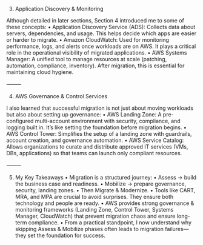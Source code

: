 3. Application Discovery & Monitoring

Although detailed in later sections, Section 4 introduced me to some of these concepts:
	•	Application Discovery Service (ADS): Collects data about servers, dependencies, and usage. This helps decide which apps are easier or harder to migrate.
	•	Amazon CloudWatch: Used for monitoring performance, logs, and alerts once workloads are on AWS. It plays a critical role in the operational visibility of migrated applications.
	•	AWS Systems Manager: A unified tool to manage resources at scale (patching, automation, compliance, inventory). After migration, this is essential for maintaining cloud hygiene.

⸻

4. AWS Governance & Control Services

I also learned that successful migration is not just about moving workloads but also about setting up governance:
	•	AWS Landing Zone: A pre-configured multi-account environment with security, compliance, and logging built in. It’s like setting the foundation before migration begins.
	•	AWS Control Tower: Simplifies the setup of a landing zone with guardrails, account creation, and governance automation.
	•	AWS Service Catalog: Allows organizations to curate and distribute approved IT services (VMs, DBs, applications) so that teams can launch only compliant resources.

⸻

5. My Key Takeaways
	•	Migration is a structured journey:
	•	Assess → build the business case and readiness.
	•	Mobilize → prepare governance, security, landing zones.
	•	Then Migrate & Modernize.
	•	Tools like CART, MRA, and MPA are crucial to avoid surprises. They ensure both technology and people are ready.
	•	AWS provides strong governance & monitoring frameworks (Landing Zone, Control Tower, Systems Manager, CloudWatch) that prevent migration chaos and ensure long-term compliance.
	•	From a practical standpoint, I now understand why skipping Assess & Mobilize phases often leads to migration failures—they set the foundation for success.
